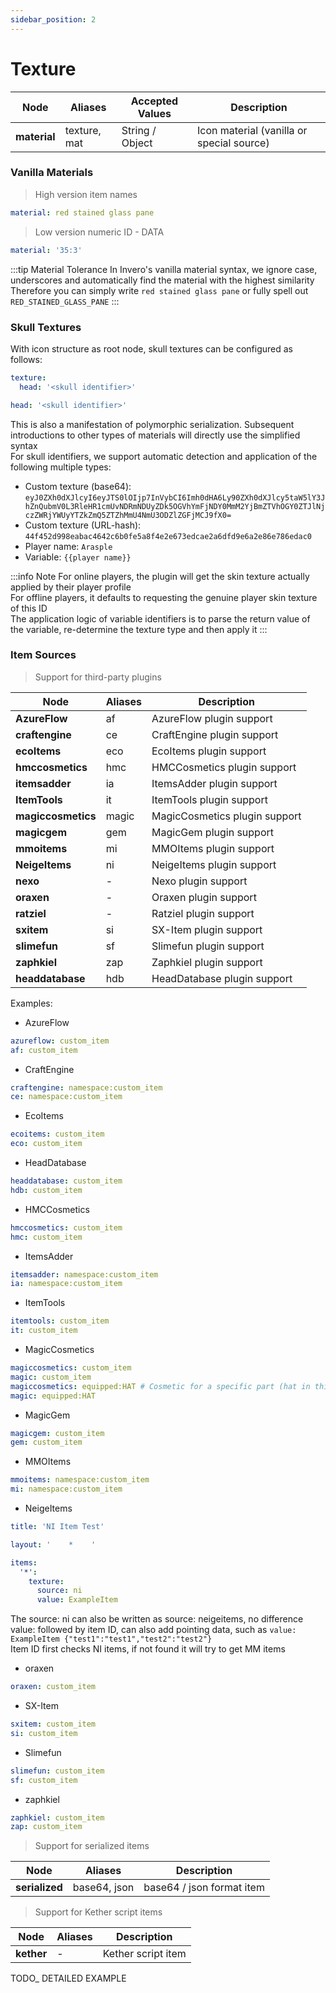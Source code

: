 ```yaml
---
sidebar_position: 2
---
```


# Texture

| **Node**            | Aliases              | Accepted Values | Description                    |
|---------------------|----------------------|-----------------|--------------------------------|
| **material**        | texture, mat         | String / Object | Icon material (vanilla or special source) |

### Vanilla Materials

> High version item names  

```yaml
material: red stained glass pane
```

> Low version numeric ID - DATA

```yaml
material: '35:3'
```

:::tip Material Tolerance
In Invero's vanilla material syntax, we ignore case, underscores and automatically find the material with the highest similarity  
Therefore you can simply write `red stained glass pane` or fully spell out `RED_STAINED_GLASS_PANE`
:::

### Skull Textures

With icon structure as root node, skull textures can be configured as follows:

```yaml title=Standard Syntax
texture:
  head: '<skull identifier>'
```

```yaml title=Simplified Syntax
head: '<skull identifier>'
```

This is also a manifestation of polymorphic serialization. Subsequent introductions to other types of materials will directly use the simplified syntax  
For skull identifiers, we support automatic detection and application of the following multiple types:

- Custom texture (base64): `eyJ0ZXh0dXJlcyI6eyJTS0lOIjp7InVybCI6Imh0dHA6Ly90ZXh0dXJlcy5taW5lY3JhZnQubmV0L3RleHR1cmUvNDRmNDUyZDk5OGVhYmFjNDY0MmM2YjBmZTVhOGY0ZTJlNjczZWRjYWUyYTZkZmQ5ZTZhMmU4NmU3ODZlZGFjMCJ9fX0=`
- Custom texture (URL-hash): `44f452d998eabac4642c6b0fe5a8f4e2e673edcae2a6dfd9e6a2e86e786edac0`
- Player name: `Arasple`
- Variable: `{{player name}}`


:::info Note
For online players, the plugin will get the skin texture actually applied by their player profile  
For offline players, it defaults to requesting the genuine player skin texture of this ID  
The application logic of variable identifiers is to parse the return value of the variable, re-determine the texture type and then apply it
:::

### Item Sources

> Support for third-party plugins  

| **Node**           | Aliases | Description                 |
|------------------|---------|------------------------------|
| **AzureFlow**    | af      | AzureFlow plugin support     |
| **craftengine**  | ce      | CraftEngine plugin support   |
| **ecoItems**     | eco     | EcoItems plugin support      |
| **hmccosmetics** | hmc     | HMCCosmetics plugin support  |
| **itemsadder**   | ia      | ItemsAdder plugin support    |
| **ItemTools**     | it      | ItemTools plugin support    |
| **magiccosmetics** | magic | MagicCosmetics plugin support |
| **magicgem**     | gem     | MagicGem plugin support      |
| **mmoitems**     | mi      | MMOItems plugin support      |
| **NeigeItems**   | ni      | NeigeItems plugin support    |
| **nexo**         | -       | Nexo plugin support          |
| **oraxen**       | -       | Oraxen plugin support        |
| **ratziel**      | -       | Ratziel plugin support       |
| **sxitem**       | si      | SX-Item plugin support       |
| **slimefun**     | sf      | Slimefun plugin support      |
| **zaphkiel**     | zap     | Zaphkiel plugin support      |
| **headdatabase** | hdb     | HeadDatabase plugin support  |

Examples:

- AzureFlow

```yaml
azureflow: custom_item
af: custom_item
```

- CraftEngine

```yaml
craftengine: namespace:custom_item
ce: namespace:custom_item
```

- EcoItems

```yaml
ecoitems: custom_item
eco: custom_item
```

- HeadDatabase

```yaml
headdatabase: custom_item
hdb: custom_item
```

- HMCCosmetics

```yaml
hmccosmetics: custom_item
hmc: custom_item
```

- ItemsAdder

```yaml
itemsadder: namespace:custom_item
ia: namespace:custom_item
```

- ItemTools

```yaml
itemtools: custom_item
it: custom_item
```

- MagicCosmetics

```yaml
magiccosmetics: custom_item
magic: custom_item
magiccosmetics: equipped:HAT # Cosmetic for a specific part (hat in this case)
magic: equipped:HAT
```

- MagicGem

```yaml
magicgem: custom_item
gem: custom_item
```

- MMOItems

```yaml
mmoitems: namespace:custom_item
mi: namespace:custom_item
```

- NeigeItems

```yaml
title: 'NI Item Test'

layout: '    *    '

items:
  '*':
    texture:
      source: ni
      value: ExampleItem
```

The source: ni can also be written as source: neigeitems, no difference  
value: followed by item ID, can also add pointing data, such as `value: ExampleItem {"test1":"test1","test2":"test2"}`  
Item ID first checks NI items, if not found it will try to get MM items

- oraxen

```yaml
oraxen: custom_item
```

- SX-Item

```yaml
sxitem: custom_item
si: custom_item
```

- Slimefun

```yaml
slimefun: custom_item
sf: custom_item
```

- zaphkiel

```yaml
zaphkiel: custom_item
zap: custom_item
```

> Support for serialized items

| **Node**       | Aliases      | Description              |
|----------------|--------------|--------------------------|
| **serialized** | base64, json | base64 / json format item |

> Support for Kether script items

| **Node**   | Aliases | Description        |
|------------|---------|-------------------|
| **kether** | -       | Kether script item |

TODO_ DETAILED EXAMPLE